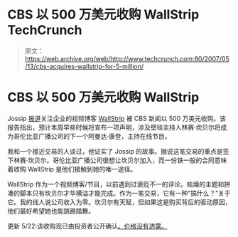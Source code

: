 # CBS 以 500 万美元收购 WallStrip TechCrunch

> 原文：<https://web.archive.org/web/http://www.techcrunch.com:80/2007/05/13/cbs-acquires-wallstrip-for-5-million/>

# CBS 以 500 万美元收购 WallStrip

Jossip [报道](https://web.archive.org/web/20221123000848/http://www.jossip.com/gossip/wallstrip/cbs-news-acquiring-wallstrip-new-headache-in-eeking-out-online-profits-20070513.php)关注企业的视频博客 [WallStrip](https://web.archive.org/web/20221123000848/http://www.wallstrip.com/) 被 CBS 新闻以 500 万美元收购。该报告指出，预计本周早些时候将宣布一项声明，涉及壁毯主持人林赛·坎贝尔将成为哥伦比亚广播公司的下一个阿曼达·康登，主持在线节目。

我和一个接近交易的人谈过，他证实了 Jossip 的故事。据说这笔交易的重点是签下林赛·坎贝尔。哥伦比亚广播公司很想让坎贝尔加入，而一份铁一般的合同意味着收购 WallStrip 是他们接触到她的唯一途径。

WallStrip 作为一个视频博客/节目，以前遇到过褒贬不一的评论。枯燥的主题和拼凑的脚本只有坎贝尔才华横溢才能完成。作为一笔交易，它有一种“搞什么？”关于它。我的线人说公司收入为零。坎贝尔有天赋，但如果这是购买背后的驱动原因，他们最好希望她也能跳踢踏舞。

更新 5/22:该收购现已由投资者公开确认[。价格没有透露。](https://web.archive.org/web/20221123000848/http://howardlindzon.com/?p=2043)